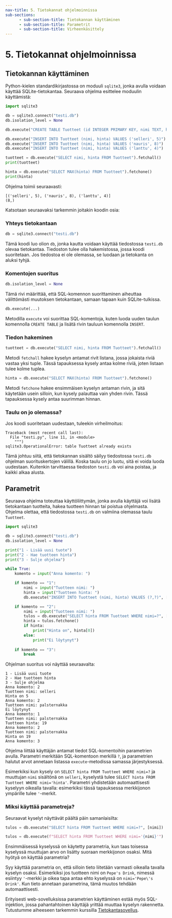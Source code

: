 ```yaml
---
nav-title: 5. Tietokannat ohjelmoinnissa
sub-sections:
      - sub-section-title: Tietokannan käyttäminen
      - sub-section-title: Parametrit
      - sub-section-title: Virheenkäsittely
---
```

      
# 5. Tietokannat ohjelmoinnissa

## Tietokannan käyttäminen

Python-kielen standardikirjastossa on moduuli `sqlite3`, jonka avulla voidaan käyttää SQLite-tietokantaa. Seuraava ohjelma esittelee moduulin käyttämistä:

```python
import sqlite3

db = sqlite3.connect("testi.db")
db.isolation_level = None

db.execute("CREATE TABLE Tuotteet (id INTEGER PRIMARY KEY, nimi TEXT, hinta INTEGER)")

db.execute("INSERT INTO Tuotteet (nimi, hinta) VALUES ('selleri', 5)")
db.execute("INSERT INTO Tuotteet (nimi, hinta) VALUES ('nauris', 8)")
db.execute("INSERT INTO Tuotteet (nimi, hinta) VALUES ('lanttu', 4)")

tuotteet = db.execute("SELECT nimi, hinta FROM Tuotteet").fetchall()
print(tuotteet)

hinta = db.execute("SELECT MAX(hinta) FROM Tuotteet").fetchone()
print(hinta)
```

Ohjelma toimii seuraavasti:

```prompt
[('selleri', 5), ('nauris', 8), ('lanttu', 4)]
(8,)
```

Katsotaan seuraavaksi tarkemmin joitakin koodin osia:

### Yhteys tietokantaan

```python
db = sqlite3.connect("testi.db")
```

Tämä koodi luo olion `db`, jonka kautta voidaan käyttää tiedostossa `testi.db` olevaa tietokantaa. Tiedoston tulee olla hakemistossa, jossa koodi suoritetaan. Jos tiedostoa ei ole olemassa, se luodaan ja tietokanta on aluksi tyhjä.

### Komentojen suoritus 

```python
db.isolation_level = None
```

Tämä rivi määrittää, että SQL-komennon suorittaminen aiheuttaa välittömästi muutoksen tietokantaan, samaan tapaan kuin SQLite-tulkissa.

```python
db.execute(...)
```

Metodilla `execute` voi suorittaa SQL-komentoja, kuten luoda uuden taulun komennolla `CREATE TABLE` ja lisätä rivin tauluun komennolla `INSERT`.

### Tiedon hakeminen

```python
tuotteet = db.execute("SELECT nimi, hinta FROM Tuotteet").fetchall()
```

Metodi `fetchall` hakee kyselyn antamat rivit listana, jossa jokaista riviä vastaa yksi tuple. Tässä tapauksessa kysely antaa kolme riviä, joten listaan tulee kolme tuplea.

```python
hinta = db.execute("SELECT MAX(hinta) FROM Tuotteet").fetchone()
```

Metodi `fetchone` hakee ensimmäisen kyselyn antaman rivin, ja sitä käytetään usein silloin, kun kysely palauttaa vain yhden rivin. Tässä tapauksessa kysely antaa suurimman hinnan.

### Taulu on jo olemassa?

Jos koodi suoritetaan uudestaan, tuleekin virheilmoitus:

```prompt
Traceback (most recent call last):
  File "testi.py", line 11, in <module>
    """)
sqlite3.OperationalError: table Tuotteet already exists
```

Tämä johtuu siitä, että tietokannan sisältö säilyy tiedostossa `testi.db` ohjelman suorituskertojen välillä. Koska taulu on jo luotu, sitä ei voida luoda uudestaan. Kuitenkin tarvittaessa tiedoston `testi.db` voi aina poistaa, ja kaikki alkaa alusta.

## Parametrit

Seuraava ohjelma toteuttaa käyttöliittymän, jonka avulla käyttäjä voi lisätä tietokantaan tuotteita, hakea tuotteen hinnan tai poistua ohjelmasta. Ohjelma olettaa, että tiedostossa `testi.db` on valmiina olemassa taulu `Tuotteet`.

```python
import sqlite3

db = sqlite3.connect("testi.db")
db.isolation_level = None

print("1 - Lisää uusi tuote")
print("2 - Hae tuotteen hinta")
print("3 - Sulje ohjelma")

while True:
    komento = input("Anna komento: ")

    if komento == "1":
        nimi = input("Tuotteen nimi: ")
        hinta = input("Tuotteen hinta: ")
        db.execute("INSERT INTO Tuotteet (nimi, hinta) VALUES (?,?)", [nimi, hinta])

    if komento == "2":
        nimi = input("Tuotteen nimi: ")
        tulos = db.execute("SELECT hinta FROM Tuotteet WHERE nimi=?", [nimi])
        hinta = tulos.fetchone()
        if hinta:
            print("Hinta on", hinta[0])
        else:
            print("Ei löytynyt")
        
    if komento == "3":
        break
```

Ohjelman suoritus voi näyttää seuraavalta:

```prompt
1 - Lisää uusi tuote
2 - Hae tuotteen hinta
3 - Sulje ohjelma
Anna komento: 2
Tuotteen nimi: selleri
Hinta on 5
Anna komento: 2
Tuotteen nimi: palsternakka
Ei löytynyt
Anna komento: 1
Tuotteen nimi: palsternakka
Tuotteen hinta: 19
Anna komento: 2 
Tuotteen nimi: palsternakka
Hinta on 19
Anna komento: 3
```

Ohjelma liittää käyttäjän antamat tiedot SQL-komentoihin parametrien avulla. Parametri merkitään SQL-komentoon merkillä `?`, ja parametrien halutut arvot annetaan listassa `execute`-metodissa samassa järjestyksessä.

Esimerkiksi kun kysely on `SELECT hinta FROM Tuotteet WHERE nimi=?` ja muuttujan `nimi` sisältönä on `selleri`, kyselystä tulee `SELECT hinta FROM Tuotteet WHERE nimi='hinta'`. Parametri yhdistetään automaattisesti kyselyyn oikealla tavalla: esimerkiksi tässä tapauksessa merkkijonon ympärille tulee `'`-merkit.

### Miksi käyttää parametreja?

Seuraavat kyselyt näyttävät päältä päin samanlaisilta:

```python
tulos = db.execute("SELECT hinta FROM Tuotteet WHERE nimi=?", [nimi])
```

```python
tulos = db.execute(f"SELECT hinta FROM Tuotteet WHERE nimi='{nimi}'")
```

Ensimmäisessä kyselyssä on käytetty parametria, kun taas toisessa kyselyssä muuttujan arvo on lisätty suoraan merkkijonon osaksi. Mitä hyötyä on käyttää parametria?

Syy käyttää parametria on, että silloin tieto liitetään varmasti oikealla tavalla kyselyn osaksi. Esimerkiksi jos tuotteen nimi on `Pepe's Drink`, nimessä esiintyy `'`-merkki ja oikea tapa antaa ehto kyselyssä on `nimi='Pepe\'s Drink'`. Kun tieto annetaan parametrina, tämä muutos tehdään automaattisesti.

Erityisesti web-sovelluksissa parametrien käyttäminen estää myös SQL-injektion, jossa pahantahtoinen käyttäjä yrittää muuttaa kyselyn rakennetta. Tutustumme aiheeseen tarkemmin kurssilla [Tietokantasovellus](https://hy-tsoha.github.io/materiaali/).
